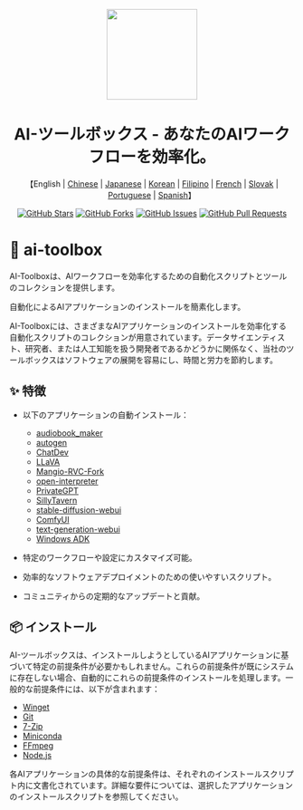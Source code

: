 <a name="readme-top"></a>

<div align="center">

<img height="160" src="https://i.imgur.com/Kq8vWym.png">

<h1 align="center">AI-ツールボックス - あなたのAIワークフローを効率化。</h1>

<p align="center">
    【English | <a href="README-Chinese.md">Chinese</a> | <a href="README-Japanese.md">Japanese</a> | <a href="README-Korean.md">Korean</a> | <a href="README-Filipino.md">Filipino</a> | <a href="README-French.md">French</a> | <a href="README-Slovak.md">Slovak</a> | <a href="README-Portuguese.md">Portuguese</a> | <a href="README-Spanish.md">Spanish</a>】
  
[![GitHub Stars](https://img.shields.io/github/stars/deffcolony/AI-Toolbox.svg)](https://github.com/deffcolony/AI-Toolbox/stargazers)
[![GitHub Forks](https://img.shields.io/github/forks/deffcolony/AI-Toolbox.svg)](https://github.com/deffcolony/AI-Toolbox/network)
[![GitHub Issues](https://img.shields.io/github/issues/deffcolony/AI-Toolbox.svg)](https://github.com/deffcolony/AI-Toolbox/issues)
[![GitHub Pull Requests](https://img.shields.io/github/issues-pr/deffcolony/AI-Toolbox.svg)](https://github.com/deffcolony/AI-Toolbox/pulls)
</div>

# 🧰 ai-toolbox
AI-Toolboxは、AIワークフローを効率化するための自動化スクリプトとツールのコレクションを提供します。

自動化によるAIアプリケーションのインストールを簡素化します。

AI-Toolboxには、さまざまなAIアプリケーションのインストールを効率化する自動化スクリプトのコレクションが用意されています。データサイエンティスト、研究者、または人工知能を扱う開発者であるかどうかに関係なく、当社のツールボックスはソフトウェアの展開を容易にし、時間と労力を節約します。

## ✨ 特徴

- 以下のアプリケーションの自動インストール：
  * [audiobook_maker](https://github.com/JarodMica/audiobook_maker)
  * [autogen](https://github.com/microsoft/autogen)
  * [ChatDev](https://github.com/OpenBMB/ChatDev)
  * [LLaVA](https://github.com/haotian-liu/LLaVA)
  * [Mangio-RVC-Fork](https://github.com/Mangio621/Mangio-RVC-Fork)
  * [open-interpreter](https://github.com/KillianLucas/open-interpreter)
  * [PrivateGPT](https://github.com/imartinez/privateGPT)
  * [SillyTavern](https://github.com/SillyTavern/SillyTavern)
  * [stable-diffusion-webui](https://github.com/AUTOMATIC1111/stable-diffusion-webui)
  * [ComfyUI](https://github.com/comfyanonymous/ComfyUI)
  * [text-generation-webui](https://github.com/oobabooga/text-generation-webui)
  * [Windows ADK](https://learn.microsoft.com/en-us/windows-hardware/test/weg/understanding-the-windows-adk-tools)

- 特定のワークフローや設定にカスタマイズ可能。

- 効率的なソフトウェアデプロイメントのための使いやすいスクリプト。

- コミュニティからの定期的なアップデートと貢献。

## 📦 インストール

AI-ツールボックスは、インストールしようとしているAIアプリケーションに基づいて特定の前提条件が必要かもしれません。これらの前提条件が既にシステムに存在しない場合、自動的にこれらの前提条件のインストールを処理します。一般的な前提条件には、以下が含まれます：

- [Winget](https://winget.dev/)
- [Git](https://git-scm.com/)
- [7-Zip](https://www.7-zip.org/)
- [Miniconda](https://docs.conda.io/projects/miniconda/en/latest/index.html)
- [FFmpeg](https://ffmpeg.org/)
- [Node.js](https://nodejs.org/en)

各AIアプリケーションの具体的な前提条件は、それぞれのインストールスクリプト内に文書化されています。詳細な要件については、選択したアプリケーションのインストールスクリプトを参照してください。
